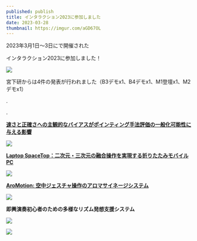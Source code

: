 ```yaml
---
published: publish
title: インタラクション2023に参加しました
date: 2023-03-28
thumbnail: https://imgur.com/aGD67OL
---
```

2023年3月1日～3日にで開催された


インタラクション2023に参加しました！



![](https://imgur.com/aGD67OL)




宮下研からは4件の発表が行われました（B3デモx1、B4デモx1、M1登壇x1、M2デモx1）

.

.

**[速さと正確さへの主観的なバイアスがポインティング手法評価の一般化可能性に与える影響](https://research.miyashita.com/papers/D275)**

![](https://gyazo.com/fabc8e1d84f5c50201c000391b5630ee)

[](https://research.miyashita.com/papers/D276)

**[Laptop SpaceTop：二次元・三次元の融合操作を実現する折りたたみモバイルPC](https://research.miyashita.com/papers/D276)**

![](https://imgur.com/k3tRFi6)



**[AroMotion: 空中ジェスチャ操作のアロマサイネージシステム](https://research.miyashita.com/papers/D277)**

![](https://imgur.com/rA4blOa)



**即興演奏初心者のための多様なリズム発想支援システム**

![](https://gyazo.com/629700ff8a8ff5f6227de1130f32aa86)





![](https://gyazo.com/79c11f2beca12ad7aa6d9eea2cbcebee)